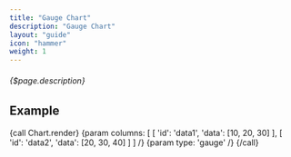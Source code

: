 ```yaml
---
title: "Gauge Chart"
description: "Gauge Chart"
layout: "guide"
icon: "hammer"
weight: 1
---
```


###### {$page.description}

<article id="1">

## Example

{call Chart.render}
	{param columns: [
		[
			'id': 'data1',
			'data': [10, 20, 30]
		],
		[
			'id': 'data2',
			'data': [20, 30, 40]
		]
	] /}
	{param type: 'gauge' /}
{/call}

</article>
